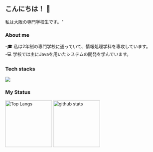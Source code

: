 ## こんにちは！ 👋

<!--
**takimotokanade/takimotokanade** is a ✨ _special_ ✨ repository because its `README.md` (this file) appears on your GitHub profile.

Here are some ideas to get you started:

- 🔭 I’m currently working on ...
- 🌱 I’m currently learning ...
- 👯 I’m looking to collaborate on ...
- 🤔 I’m looking for help with ...
- 💬 Ask me about ...
- 📫 How to reach me: ...
- 😄 Pronouns: ...
- ⚡ Fun fact: ...
-->

私は大阪の専門学校生です。"

### About me
-🎓 私は2年制の専門学校に通っていて、情報処理学科を専攻しています。  
-💻 学校では主にJavaを用いたシステムの開発を学んでいます。

### Tech stacks
<img src="https://skillicons.dev/icons?i=html,css,js,java,mysql,vscode,github,figma" />

### My Status
<p align="left"> 
  <img alt="Top Langs" height="150px" src="https://github-readme-stats.vercel.app/api/top-langs/?username=takimotokanade&layout=compact&show_icons=true" />
  <img alt="github stats" height="150px" src="https://github-readme-stats.vercel.app/api?username=takimotokanade&show_icons=true" />
</p>
